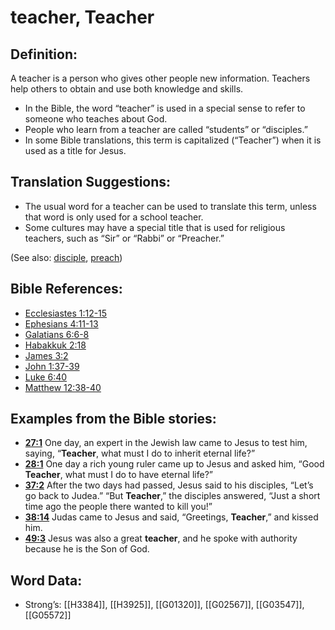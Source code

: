 # teacher, Teacher

## Definition:

A teacher is a person who gives other people new information. Teachers help others to obtain and use both knowledge and skills.

* In the Bible, the word “teacher” is used in a special sense to refer to someone who teaches about God.
* People who learn from a teacher are called “students” or “disciples.”
* In some Bible translations, this term is capitalized (“Teacher”) when it is used as a title for Jesus.

## Translation Suggestions:

* The usual word for a teacher can be used to translate this term, unless that word is only used for a school teacher.
* Some cultures may have a special title that is used for religious teachers, such as “Sir” or “Rabbi” or “Preacher.”

(See also: [disciple](../kt/disciple.md), [preach](../other/preach.md))

## Bible References:

* [Ecclesiastes 1:12-15](rc://en/tn/help/ecc/01/12)
* [Ephesians 4:11-13](rc://en/tn/help/eph/04/11)
* [Galatians 6:6-8](rc://en/tn/help/gal/06/06)
* [Habakkuk 2:18](rc://en/tn/help/hab/02/18)
* [James 3:2](rc://en/tn/help/jas/03/02)
* [John 1:37-39](rc://en/tn/help/jhn/01/37)
* [Luke 6:40](rc://en/tn/help/luk/06/40)
* [Matthew 12:38-40](rc://en/tn/help/mat/12/38)

## Examples from the Bible stories:

* __[27:1](rc://en/tn/help/obs/27/01)__ One day, an expert in the Jewish law came to Jesus to test him, saying, “__Teacher__, what must I do to inherit eternal life?”
* __[28:1](rc://en/tn/help/obs/28/01)__ One day a rich young ruler came up to Jesus and asked him, “Good __Teacher__, what must I do to have eternal life?”
* __[37:2](rc://en/tn/help/obs/37/02)__ After the two days had passed, Jesus said to his disciples, “Let’s go back to Judea.” “But __Teacher__,” the disciples answered, “Just a short time ago the people there wanted to kill you!”
* __[38:14](rc://en/tn/help/obs/38/14)__ Judas came to Jesus and said, “Greetings, __Teacher__,” and kissed him.
* __[49:3](rc://en/tn/help/obs/49/03)__ Jesus was also a great __teacher__, and he spoke with authority because he is the Son of God.

## Word Data:

* Strong’s: [[H3384]], [[H3925]], [[G01320]], [[G02567]], [[G03547]], [[G05572]]
